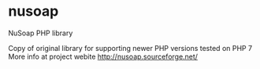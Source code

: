# nusoap
NuSoap PHP library

Copy of original library for supporting newer PHP versions
tested on PHP 7
More info at project webite http://nusoap.sourceforge.net/